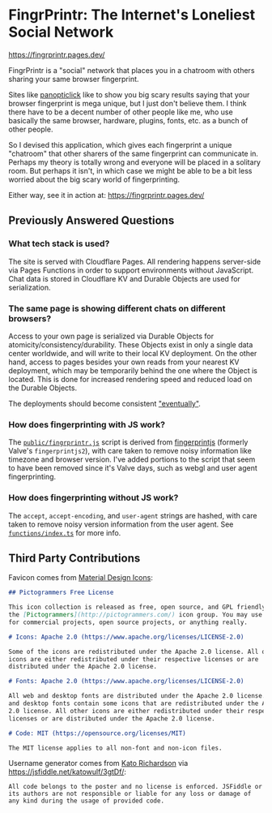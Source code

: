 # FingrPrintr: The Internet's Loneliest Social Network

https://fingrprintr.pages.dev/

FingrPrintr is a "social" network that places you in a chatroom with others sharing your same browser fingerprint.

Sites like [panopticlick](https://panopticlick.eff.org/results?aat=1#fingerprintTable) like to show you big scary results saying that your browser fingerprint is mega unique, but I just don't believe them. I think there have to be a decent number of other people like me, who use basically the same browser, hardware, plugins, fonts, etc. as a bunch of other people.

So I devised this application, which gives each fingerprint a unique "chatroom" that other sharers of the same fingerprint can communicate in. Perhaps my theory is totally wrong and everyone will be placed in a solitary room. But perhaps it isn't, in which case we might be able to be a bit less worried about the big scary world of fingerprinting.

Either way, see it in action at: https://fingrprintr.pages.dev/

## Previously Answered Questions

### What tech stack is used?

The site is served with Cloudflare Pages. All rendering happens server-side via Pages Functions in order to support environments without JavaScript. Chat data is stored in Cloudflare KV and Durable Objects are used for serialization.

### The same page is showing different chats on different browsers?

Access to your own page is serialized via Durable Objects for atomicity/consistency/durability. These Objects exist in only a single data center worldwide, and will write to their local KV deployment. On the other hand, access to pages besides your own reads from your nearest KV deployment, which may be temporarily behind the one where the Object is located. This is done for increased rendering speed and reduced load on the Durable Objects.

The deployments should become consistent ["eventually"](https://en.wikipedia.org/wiki/Eventual_consistency).

### How does fingerprinting with JS work?

The [`public/fingrprintr.js`](public/fingrprintr.js) script is derived from [fingerprintjs](https://github.com/fingerprintjs/fingerprintjs) (formerly Valve's `fingerprintjs2`), with care taken to remove noisy information like timezone and browser version. I've added portions to the script that seem to have been removed since it's Valve days, such as webgl and user agent fingerprinting.

### How does fingerprinting without JS work?

The `accept`, `accept-encoding`, and `user-agent` strings are hashed, with care taken to remove noisy version information from the user agent. See [`functions/index.ts`](functions/index.ts) for more info.

## Third Party Contributions

Favicon comes from [Material Design Icons](https://materialdesignicons.com/):

```md
## Pictogrammers Free License

This icon collection is released as free, open source, and GPL friendly by
the [Pictogrammers](http://pictogrammers.com/) icon group. You may use it
for commercial projects, open source projects, or anything really.

# Icons: Apache 2.0 (https://www.apache.org/licenses/LICENSE-2.0)

Some of the icons are redistributed under the Apache 2.0 license. All other
icons are either redistributed under their respective licenses or are
distributed under the Apache 2.0 license.

# Fonts: Apache 2.0 (https://www.apache.org/licenses/LICENSE-2.0)

All web and desktop fonts are distributed under the Apache 2.0 license. Web
and desktop fonts contain some icons that are redistributed under the Apache
2.0 license. All other icons are either redistributed under their respective
licenses or are distributed under the Apache 2.0 license.

# Code: MIT (https://opensource.org/licenses/MIT)

The MIT license applies to all non-font and non-icon files.
```

Username generator comes from [Kato Richardson](https://github.com/katowulf) via https://jsfiddle.net/katowulf/3gtDf/:

```
All code belongs to the poster and no license is enforced. JSFiddle or its authors are not responsible or liable for any loss or damage of any kind during the usage of provided code.
```
